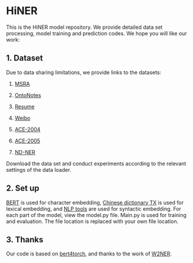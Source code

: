 # HiNER

This is the HiNER model repository. We provide detailed data set processing, model training and prediction codes. We hope you will like our work:

## 1. Dataset

Due to data sharing limitations, we provide links to the datasets:

1. [MSRA](https://github.com/InsaneLife/ChineseNLPCorpus/tree/master/NER/MSRA)

2. [OntoNotes](https://catalog.ldc.upenn.edu/LDC2011T03)

3. [Resume](https://github.com/GuocaiL/nlp_corpus/tree/main/open_ner_data/ResumeNER)

4. [Weibo](https://github.com/hltcoe/golden-horse)
5. [ACE-2004](https://catalog.ldc.upenn.edu/LDC2005T09)
6. [ACE-2005](https://catalog.ldc.upenn.edu/LDC2006T06)

7. [ND-NER](https://github.com/XinyanLi2016/ND-NER)

Download the data set and conduct experiments according to the relevant settings of the data loader.

## 2. Set up

[BERT](https://huggingface.co/google-bert/bert-base-uncased) is used for character embedding, [Chinese dictionary TX](https://github.com/CoderMusou/NFLAT4CNER?tab=readme-ov-file) is used for lexical embedding, and [NLP tools](https://stanfordnlp.github.io/CoreNLP/) are used for syntactic embedding. For each part of the model, view the model.py file. Main.py is used for training and evaluation. The file location is replaced with your own file location.

## 3. Thanks

Our code is based on [bert4torch](https://github.com/Tongjilibo/bert4torch), and thanks to the work of [W2NER](https://github.com/ljynlp/W2NER).

